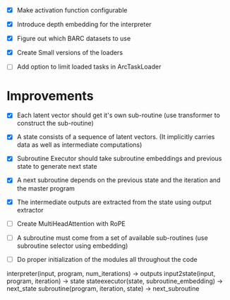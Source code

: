 - [x] Make activation function configurable
- [x] Introduce depth embedding for the interpreter
- [x] Figure out which BARC datasets to use
- [x] Create Small versions of the loaders
- [ ] Add option to limit loaded tasks in ArcTaskLoader


# Improvements
- [x] Each latent vector should get it's own sub-routine (use transformer to construct the sub-routine)
- [x] A state consists of a sequence of latent vectors. (It implicitly carries data as well as intermediate computations)
- [x] Subroutine Executor should take subroutine embeddings and previous state to generate next state
- [x] A next subroutine depends on the previous state and the iteration and the master program
- [x] The intermediate outputs are extracted from the state using output extractor
- [ ] Create MultiHeadAttention with RoPE
- [ ] A subroutine must come from a set of available sub-routines (use subroutine selector using embedding)
- [ ] Do proper initialization of the modules all throughout the code



interpreter(input, program, num_iterations) -> outputs
input2state(input, program, iteration) -> state
stateexecutor(state, subroutine_embedding) -> next_state
subroutine(program, iteration, state) -> next_subroutine